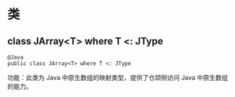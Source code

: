 # 类

## class JArray\<T> where T <: JType

```cangjie
@Java
public class JArray<T> where T <: JType
```

功能：此类为 Java 中原生数组的映射类型，提供了仓颉侧访问 Java 中原生数组的能力。
